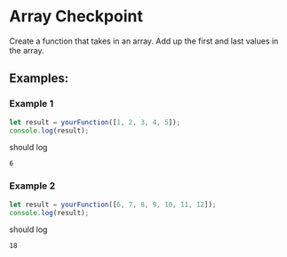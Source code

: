 # Array Checkpoint

Create a function that takes in an array. Add up the first and last values in the array.

## Examples:

### Example 1

```js
let result = yourFunction([1, 2, 3, 4, 5]);
console.log(result);
```

should log 

```
6
```

### Example 2

```js
let result = yourFunction([6, 7, 8, 9, 10, 11, 12]);
console.log(result);
```

should log


```
18
```


